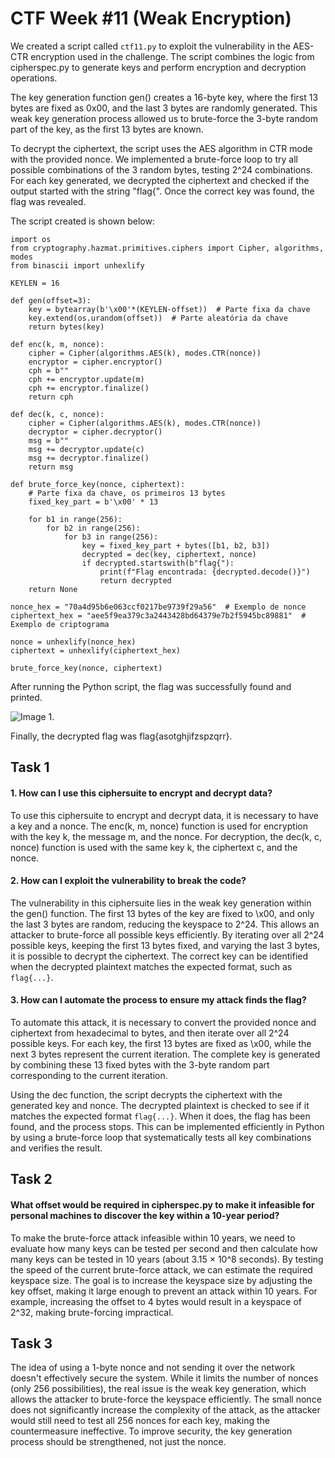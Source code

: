 # CTF Week #11 (Weak Encryption)

We created a script called ```ctf11.py``` to exploit the vulnerability in the AES-CTR encryption used in the challenge. The script combines the logic from cipherspec.py to generate keys and perform encryption and decryption operations.

The key generation function gen() creates a 16-byte key, where the first 13 bytes are fixed as 0x00, and the last 3 bytes are randomly generated. This weak key generation process allowed us to brute-force the 3-byte random part of the key, as the first 13 bytes are known.

To decrypt the ciphertext, the script uses the AES algorithm in CTR mode with the provided nonce. We implemented a brute-force loop to try all possible combinations of the 3 random bytes, testing 2^24 combinations. For each key generated, we decrypted the ciphertext and checked if the output started with the string "flag{". Once the correct key was found, the flag was revealed. 

The script created is shown below:

```
import os
from cryptography.hazmat.primitives.ciphers import Cipher, algorithms, modes
from binascii import unhexlify

KEYLEN = 16

def gen(offset=3):
    key = bytearray(b'\x00'*(KEYLEN-offset))  # Parte fixa da chave
    key.extend(os.urandom(offset))  # Parte aleatória da chave
    return bytes(key)

def enc(k, m, nonce):
    cipher = Cipher(algorithms.AES(k), modes.CTR(nonce))
    encryptor = cipher.encryptor()
    cph = b""
    cph += encryptor.update(m)
    cph += encryptor.finalize()
    return cph

def dec(k, c, nonce):
    cipher = Cipher(algorithms.AES(k), modes.CTR(nonce))
    decryptor = cipher.decryptor()
    msg = b""
    msg += decryptor.update(c)
    msg += decryptor.finalize()
    return msg

def brute_force_key(nonce, ciphertext):
    # Parte fixa da chave, os primeiros 13 bytes
    fixed_key_part = b'\x00' * 13
    
    for b1 in range(256):
        for b2 in range(256):
            for b3 in range(256):
                key = fixed_key_part + bytes([b1, b2, b3])
                decrypted = dec(key, ciphertext, nonce)
                if decrypted.startswith(b"flag{"):
                    print(f"Flag encontrada: {decrypted.decode()}")
                    return decrypted
    return None

nonce_hex = "70a4d95b6e063ccf0217be9739f29a56"  # Exemplo de nonce
ciphertext_hex = "aee5f9ea379c3a2443428bd64379e7b2f5945bc89881"  # Exemplo de criptograma

nonce = unhexlify(nonce_hex)
ciphertext = unhexlify(ciphertext_hex)

brute_force_key(nonce, ciphertext)
```

After running the Python script, the flag was successfully found and printed. 

![Image 1.](https://git.fe.up.pt/fsi/fsi2425/logs/l05g06/-/raw/main/Images/CTF11_flag.png)


Finally, the decrypted flag was flag{asotghjifzspzqrr}.


## Task 1

#### 1. How can I use this ciphersuite to encrypt and decrypt data?

To use this ciphersuite to encrypt and decrypt data, it is necessary to have a key and a nonce. The enc(k, m, nonce) function is used for encryption with the key k, the message m, and the nonce. For decryption, the dec(k, c, nonce) function is used with the same key k, the ciphertext c, and the nonce.

#### 2. How can I exploit the vulnerability to break the code?

The vulnerability in this ciphersuite lies in the weak key generation within the gen() function. The first 13 bytes of the key are fixed to \x00, and only the last 3 bytes are random, reducing the keyspace to 2^24. This allows an attacker to brute-force all possible keys efficiently. By iterating over all 2^24 possible keys, keeping the first 13 bytes fixed, and varying the last 3 bytes, it is possible to decrypt the ciphertext. The correct key can be identified when the decrypted plaintext matches the expected format, such as ```flag{...}```.

#### 3. How can I automate the process to ensure my attack finds the flag?

To automate this attack, it is necessary to convert the provided nonce and ciphertext from hexadecimal to bytes, and then iterate over all 2^24 possible keys. For each key, the first 13 bytes are fixed as \x00, while the next 3 bytes represent the current iteration. The complete key is generated by combining these 13 fixed bytes with the 3-byte random part corresponding to the current iteration.

Using the dec function, the script decrypts the ciphertext with the generated key and nonce. The decrypted plaintext is checked to see if it matches the expected format ```flag{...}```. When it does, the flag has been found, and the process stops. This can be implemented efficiently in Python by using a brute-force loop that systematically tests all key combinations and verifies the result.


## Task 2

#### What offset would be required in cipherspec.py to make it infeasible for personal machines to discover the key within a 10-year period?

To make the brute-force attack infeasible within 10 years, we need to evaluate how many keys can be tested per second and then calculate how many keys can be tested in 10 years (about 3.15 × 10^8 seconds). By testing the speed of the current brute-force attack, we can estimate the required keyspace size. The goal is to increase the keyspace size by adjusting the key offset, making it large enough to prevent an attack within 10 years. For example, increasing the offset to 4 bytes would result in a keyspace of 2^32, making brute-forcing impractical.


## Task 3

The idea of using a 1-byte nonce and not sending it over the network doesn't effectively secure the system. While it limits the number of nonces (only 256 possibilities), the real issue is the weak key generation, which allows the attacker to brute-force the keyspace efficiently. The small nonce does not significantly increase the complexity of the attack, as the attacker would still need to test all 256 nonces for each key, making the countermeasure ineffective. To improve security, the key generation process should be strengthened, not just the nonce.
